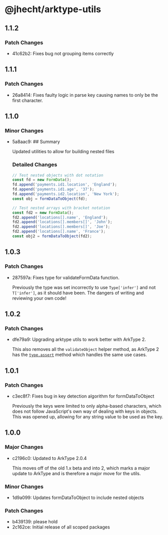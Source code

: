 # @jhecht/arktype-utils

## 1.1.2

### Patch Changes

- 41c62b2: Fixes bug not grouping items correctly

## 1.1.1

### Patch Changes

- 26a8414: Fixes faulty logic in parse key causing names to only be the first character.

## 1.1.0

### Minor Changes

- 5a8aac9: ## Summary

  Updated utilities to allow for building nested files

  ### Detailed Changes

  ```ts
  // Test nested objects with dot notation
  const fd = new FormData();
  fd.append('payments.id1.location', 'England');
  fd.append('payments.id1.age', '37');
  fd.append('payments.id2.location', 'New York');
  const obj = formDataToObject(fd);

  // Test nested arrays with bracket notation
  const fd2 = new FormData();
  fd2.append('locations[].name', 'England');
  fd2.append('locations[].members[]', 'John');
  fd2.append('locations[].members[]', 'Joe');
  fd2.append('locations[].name', 'France');
  const obj2 = formDataToObject(fd2);
  ```

## 1.0.3

### Patch Changes

- 287597a: Fixes type for validateFormData function.

  Previously the type was set incorrectly to use `Type['infer']` and not
  `T['infer']`, as it should have been. The dangers of writing and reviewing your own code!

## 1.0.2

### Patch Changes

- dfe79a9: Upgrading arktype utils to work better with ArkType 2.

  This also removes all the `validateObject` helper method, as ArkType 2 has the [`type.assert`](https://arktype.io/docs/type-api) method which handles the same use cases.

## 1.0.1

### Patch Changes

- c3ec8f7: Fixes bug in key detection algorithm for formDataToObject

  Previously the keys were limited to only alpha-based characters, which does not follow JavaScript's own
  way of dealing with keys in objects. This was opened up, allowing for any string value to be used as the key.

## 1.0.0

### Major Changes

- c2196c0: Updated to ArkType 2.0.4

  This moves off of the old 1.x beta and into 2, which marks a major update to ArkType and
  is therefore a major move for the utils.

### Minor Changes

- 1d9a099: Updates formDataToObject to include nested objects

### Patch Changes

- b439139: please hold
- 2c162ce: Initial release of all scoped packages
